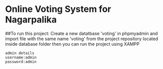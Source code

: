 # Online Voting System for Nagarpalika

##To run this project:
  Create a new datatbase 'voting' in phpmyadmin and import file with the same name 'voting' from the project repository located inside database folder
  then you can run the project using XAMPP 
  
    admin details
    username:admin 
    password:admin
  

